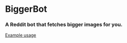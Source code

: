 # BiggerBot

### A Reddit bot that fetches bigger images for you.

[Example usage](https://www.reddit.com/r/test/comments/53lyr9/test_image/?st=itb2il3r&sh=ae9f8481)
